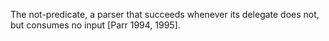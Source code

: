 The not-predicate, a parser that succeeds whenever its delegate does not, but consumes no input [Parr 1994, 1995].